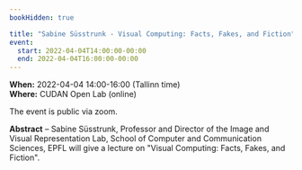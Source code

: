 ```yaml
---
bookHidden: true

title: "Sabine Süsstrunk - Visual Computing: Facts, Fakes, and Fiction"
event:
  start: 2022-04-04T14:00:00-00:00
  end: 2022-04-04T16:00:00-00:00
---
```


**When:**  2022-04-04 14:00-16:00 (Tallinn time)  
**Where:** CUDAN Open Lab (online)

The event is public via zoom.  


<!--more-->
**Abstract** – Sabine Süsstrunk, Professor and Director of the Image and Visual Representation Lab, School of Computer and Communication Sciences, EPFL will give a lecture on "Visual Computing: Facts, Fakes, and Fiction".  
